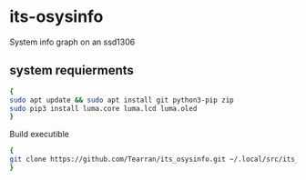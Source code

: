# its-osysinfo
System info graph on an ssd1306 

## system requierments
```bash 
{
sudo apt update && sudo apt install git python3-pip zip
sudo pip3 install luma.core luma.lcd luma.oled
}
```
Build executible
```bash
{
git clone https://github.com/Tearran/its_osysinfo.git ~/.local/src/its_osysinfo/; cd ~/.local/src/its_osysinfo/ && bash install.sh
}
```
